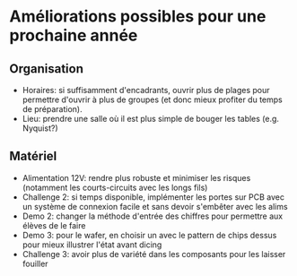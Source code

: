# Améliorations possibles pour une prochaine année

## Organisation

- Horaires: si suffisamment d'encadrants, ouvrir plus de plages pour permettre d'ouvrir à plus de groupes (et donc mieux profiter du temps de préparation). 
- Lieu: prendre une salle où il est plus simple de bouger les tables (e.g. Nyquist?)

## Matériel

- Alimentation 12V: rendre plus robuste et minimiser les risques (notamment les courts-circuits avec les longs fils)
- Challenge 2: si temps disponible, implémenter les portes sur PCB avec un système de connexion facile et sans devoir s'embêter avec les alims
- Demo 2: changer la méthode d'entrée des chiffres pour permettre aux élèves de le faire
- Demo 3: pour le wafer, en choisir un avec le pattern de chips dessus pour mieux illustrer l'état avant dicing
- Challenge 3: avoir plus de variété dans les composants pour les laisser fouiller

